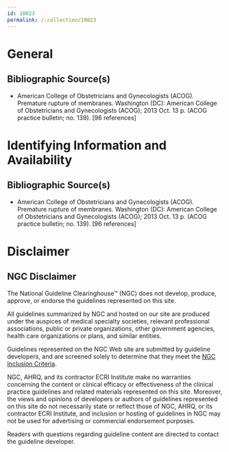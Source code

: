 ```yaml
---
id: 10023
permalink: /:collection/10023
---
```


# General

## Bibliographic Source(s)

- American College of Obstetricians and Gynecologists (ACOG). Premature rupture of membranes. Washington (DC): American College of Obstetricians and Gynecologists (ACOG); 2013 Oct. 13 p. (ACOG practice bulletin; no. 139). [96 references]

# Identifying Information and Availability

## Bibliographic Source(s)

- American College of Obstetricians and Gynecologists (ACOG). Premature rupture of membranes. Washington (DC): American College of Obstetricians and Gynecologists (ACOG); 2013 Oct. 13 p. (ACOG practice bulletin; no. 139). [96 references]

# Disclaimer

## NGC Disclaimer

The National Guideline Clearinghouse™ (NGC) does not develop, produce, approve, or endorse the guidelines represented on this site.

All guidelines summarized by NGC and hosted on our site are produced under the auspices of medical specialty societies, relevant professional associations, public or private organizations, other government agencies, health care organizations or plans, and similar entities.

Guidelines represented on the NGC Web site are submitted by guideline developers, and are screened solely to determine that they meet the [NGC Inclusion Criteria](/help-and-about/summaries/inclusion-criteria).

NGC, AHRQ, and its contractor ECRI Institute make no warranties concerning the content or clinical efficacy or effectiveness of the clinical practice guidelines and related materials represented on this site. Moreover, the views and opinions of developers or authors of guidelines represented on this site do not necessarily state or reflect those of NGC, AHRQ, or its contractor ECRI Institute, and inclusion or hosting of guidelines in NGC may not be used for advertising or commercial endorsement purposes.

Readers with questions regarding guideline content are directed to contact the guideline developer.

